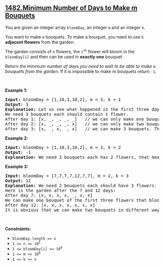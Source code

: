 ## [1482.Minimum Number of Days to Make m Bouquets](https://leetcode.com/problems/minimum-number-of-days-to-make-m-bouquets/)
<p>You are given an integer array <code>bloomDay</code>, an integer <code>m</code> and an integer <code>k</code>.</p>

<p>You want to make <code>m</code> bouquets. To make a bouquet, you need to use <code>k</code> <strong>adjacent flowers</strong> from the garden.</p>

<p>The garden consists of <code>n</code> flowers, the <code>i<sup>th</sup></code> flower will bloom in the <code>bloomDay[i]</code> and then can be used in <strong>exactly one</strong> bouquet.</p>

<p>Return <em>the minimum number of days you need to wait to be able to make </em><code>m</code><em> bouquets from the garden</em>. If it is impossible to make m bouquets return <code>-1</code>.</p>

<p>&nbsp;</p>
<p><strong class="example">Example 1:</strong></p>

<pre>
<strong>Input:</strong> bloomDay = [1,10,3,10,2], m = 3, k = 1
<strong>Output:</strong> 3
<strong>Explanation:</strong> Let us see what happened in the first three days. x means flower bloomed and _ means flower did not bloom in the garden.
We need 3 bouquets each should contain 1 flower.
After day 1: [x, _, _, _, _]   // we can only make one bouquet.
After day 2: [x, _, _, _, x]   // we can only make two bouquets.
After day 3: [x, _, x, _, x]   // we can make 3 bouquets. The answer is 3.
</pre>

<p><strong class="example">Example 2:</strong></p>

<pre>
<strong>Input:</strong> bloomDay = [1,10,3,10,2], m = 3, k = 2
<strong>Output:</strong> -1
<strong>Explanation:</strong> We need 3 bouquets each has 2 flowers, that means we need 6 flowers. We only have 5 flowers so it is impossible to get the needed bouquets and we return -1.
</pre>

<p><strong class="example">Example 3:</strong></p>

<pre>
<strong>Input:</strong> bloomDay = [7,7,7,7,12,7,7], m = 2, k = 3
<strong>Output:</strong> 12
<strong>Explanation:</strong> We need 2 bouquets each should have 3 flowers.
Here is the garden after the 7 and 12 days:
After day 7: [x, x, x, x, _, x, x]
We can make one bouquet of the first three flowers that bloomed. We cannot make another bouquet from the last three flowers that bloomed because they are not adjacent.
After day 12: [x, x, x, x, x, x, x]
It is obvious that we can make two bouquets in different ways.
</pre>

<p>&nbsp;</p>
<p><strong>Constraints:</strong></p>

<ul>
	<li><code>bloomDay.length == n</code></li>
	<li><code>1 &lt;= n &lt;= 10<sup>5</sup></code></li>
	<li><code>1 &lt;= bloomDay[i] &lt;= 10<sup>9</sup></code></li>
	<li><code>1 &lt;= m &lt;= 10<sup>6</sup></code></li>
	<li><code>1 &lt;= k &lt;= n</code></li>
</ul>
